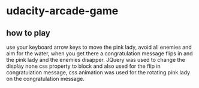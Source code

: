 # udacity-arcade-game

## how to play
use your keyboard arrow keys to move the pink lady, avoid all enemies and aim for the water, when you get there a congratulation message flips in and the pink lady and the enemies disapper. JQuery was used to change the display none css property to block and also used for the flip in congratulation message, css animation was used for the rotating pink lady on the congratulation message.
